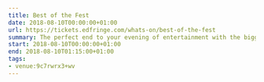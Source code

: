```yaml
---
title: Best of the Fest
date: 2018-08-10T00:00:00+01:00
url: https://tickets.edfringe.com/whats-on/best-of-the-fest
summary: The perfect end to your evening of entertainment with the biggest and best comedy line-ups in all of Edinburgh.
start: 2018-08-10T00:00:00+01:00
end: 2018-08-10T01:15:00+01:00
tags:
- venue:9c7rwrx3+wv
---
```

